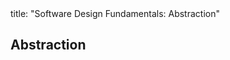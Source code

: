 <frontmatter>
title: "Software Design Fundamentals: Abstraction"
</frontmatter>

<link rel="stylesheet" href="{{baseUrl}}/css/textbook.css">

<div class="website-content">

## Abstraction

<div id="main">

<include src="what/embed.md" boilerplate  />

</div>

</div>

